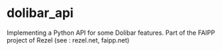 # dolibar_api
Implementing a Python API for some Dolibar features. Part of the FAIPP project of Rezel (see : rezel.net, faipp.net)
